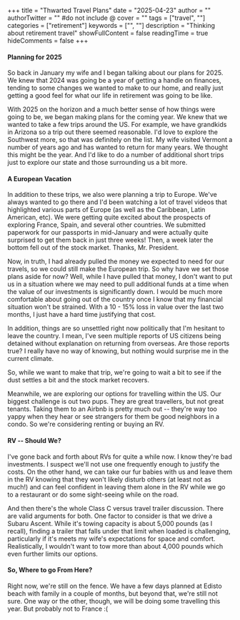 +++
title = "Thwarted Travel Plans"
date = "2025-04-23"
author = ""
authorTwitter = "" #do not include @
cover = ""
tags = ["travel", ""]
categories = ["retirement"]
keywords = ["", ""]
description = "Thinking about retirement travel"
showFullContent = false
readingTime = true
hideComments = false
+++
#### Planning for 2025
So back in January my wife and I began talking about our plans for 2025.  We knew that 2024 was going be a year of getting a handle on finances, tending to some changes we wanted to make to our home, and really just getting a good feel for what our life in retirement was going to be like.

With 2025 on the horizon and a much better sense of how things were going to be, we began making plans for the coming year.  We knew that we wanted to take a few trips around the US. For example, we have grandkids in Arizona so a trip out there seemed reasonable.  I'd love to explore the Southwest more, so that was definitely on the list.  My wife visited Vermont a number of years ago and has wanted to return for many years.  We thought this might be the year. And I'd like to do a number of additional short trips just to explore our state and those surrounding us a bit more. 

#### A European Vacation
In addition to these trips, we also were planning a trip to Europe.  We've always wanted to go there and I'd been watching a lot of travel videos that highlighted various parts of Europe (as well as the Caribbean, Latin American, etc). We were getting quite excited about the prospects of exploring France, Spain, and several other countries. We submitted paperwork for our passports in mid-January and were actually quite surprised to get them back in just three weeks!  Then, a week later the bottom fell out of the stock market.  Thanks, Mr. President.

Now, in truth, I had already pulled the money we expected to need for our travels, so we could still make the European trip.  So why have we set those plans aside for now?  Well, while I have pulled that money, I don't want to put us in a situation where we may need to pull additional funds at a time when the value of our investments is significantly down.  I would be much more comfortable about going out of the country once I know that my financial situation won't be strained.  With a 10 - 15% loss in value over the last  two months, I just have a hard time justifying that cost.

In addition, things are so unsettled right now politically that I'm hesitant to leave the country. I mean, I've seen multiple reports of US citizens being detained without explanation on returning from overseas. Are those reports true? I really have no way of knowing, but nothing would surprise me in the current climate. 

So, while we want to make that trip, we're going to wait a bit to see if the dust settles a bit and the stock market recovers.

Meanwhile, we are exploring our options for travelling within the US.  Our biggest challenge is out two pups.  They are great travellers, but not great tenants.  Taking them to an Airbnb is pretty much out -- they're way too yappy when they hear or see strangers for them be good neighbors in a condo.  So we're considering renting or buying an RV.  

#### RV -- Should We?

I've gone back and forth about RVs for quite a while now.  I know they're bad investments.  I suspect we'll not use one frequently enough to justify the costs.  On the other hand, we can take our fur babies with us and leave them in the RV knowing that they won't likely disturb others (at least not as much!) and can feel confident in leaving them alone in the RV while we go to a restaurant or do some sight-seeing while on the road.

And then there's the whole Class C versus travel trailer discussion.  There are valid arguments for both.  One factor to consider is that we drive a Subaru Ascent.  While it's towing capacity is about 5,000 pounds (as I recall), finding a trailer that falls under that limit when loaded is challenging, particularly if it's meets my wife's expectations for space and comfort. Realistically, I wouldn't want to tow more than about 4,000 pounds which even further limits our options.

#### So, Where to go From Here?

Right now, we're still on the fence.  We have a few days planned at Edisto beach with family in a couple of months, but beyond that, we're still not sure.  One way or the other, though, we will be doing some travelling this year.  But probably not to France :(

